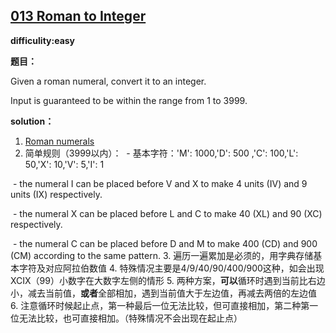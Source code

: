 ## [013 Roman to Integer](https://leetcode.com/problems/roman-to-integer/description/)

**difficulity:easy**

**题目：**

Given a roman numeral, convert it to an integer.

Input is guaranteed to be within the range from 1 to 3999.


**solution：**
1. [Roman numerals](http://en.wikipedia.org/wiki/Roman_numerals)
2. 简单规则（3999以内）：
  - 基本字符：'M': 1000,'D': 500 ,'C': 100,'L': 50,'X': 10,'V': 5,'I': 1
  
  - the numeral I can be placed before V and X to make 4 units (IV) and 9 units (IX) respectively.
  
  - the numeral X can be placed before L and C to make 40 (XL) and 90 (XC) respectively.
  
  - the numeral C can be placed before D and M to make 400 (CD) and 900 (CM) according to the same pattern.
3. 遍历一遍累加是必须的，用字典存储基本字符及对应阿拉伯数值
4. 特殊情况主要是4/9/40/90/400/900这种，如会出现XCIX（99）小数字在大数字左侧的情形
5. 两种方案，**可以**循环时遇到当前比右边小，减去当前值，**或者**全部相加，遇到当前值大于左边值，再减去两倍的左边值
6. 注意循环时候起止点，第一种最后一位无法比较，但可直接相加，第二种第一位无法比较，也可直接相加。（特殊情况不会出现在起止点）
